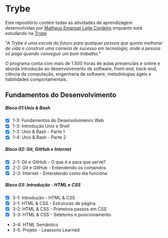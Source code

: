 # Trybe

 Este repositório contém todas as atividades de aprendizagem desenvolvidas por [Matheus Emanuel Leite Cordeiro](https://www.linkedin.com/in/matheus-emanuel-1a77b1221/) enquanto está estudando na [Trybe](https://www.betrybe.com/) 

_"A Trybe é uma escola do futuro para qualquer pessoa que queira melhorar de vida e construir uma carreira de sucesso em tecnologia, onde a pessoa só paga quando conseguir um bom trabalho."_

O programa conta com mais de 1.500 horas de aulas presenciais e online e aborda introdução ao desenvolvimento de software, front-end, back-end, ciência da computação, engenharia de software, metodologias ágeis e habilidades comportamentais.

## Fundamentos do Desenvolvimento 
##### Bloco 01:Unix & Bash
- [X] 1-3: Fundamentos do Desenvolvimenro Web
- [X] 1-3: Introdução Unix e Shell
- [X] 1-3: Unix & Bash - Parte 1
- [X] 1-4: Unix & Bash - Parte 2
##### Bloco 02: Git, GitHub e Internet 
- [X] 2-1: Git e GitHub - O que é e para que serve?
- [X] 2-2: Git e GitHub - Entendendo os comandos
- [X] 2-3: Internet - Entendendo como ela funciona
##### Bloco 03: Introdução - HTML e CSS 
- [X] 3-1: Introdução - HTML & CSS 
- [X] 3-1: HTML & CSS - Estruturas de página
- [X] 3-2: HTML & CSS - Primeiros passos em CSS
- [x] 3-3: HTML & CSS - Seletores e posicionamento
- 3-4: HTML Semântico
- 3-5: Projeto - Leassons Learned













